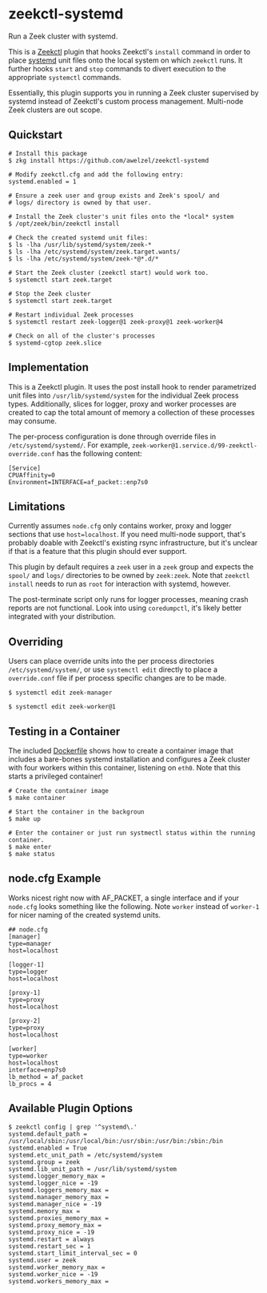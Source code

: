 zeekctl-systemd
===============

Run a Zeek cluster with systemd.

This is a [Zeekctl](https://github.com/zeek/zeekctl) plugin that hooks Zeekctl's
``install`` command in order to place [systemd](https://systemd.io/) unit files
onto the local system on which ``zeekctl`` runs. It further hooks ``start`` and ``stop``
commands to divert execution to the appropriate ``systemctl`` commands.

Essentially, this plugin supports you in running a Zeek cluster supervised by
systemd instead of Zeekctl's custom process management. Multi-node Zeek clusters
are out scope.

Quickstart
----------

    # Install this package
    $ zkg install https://github.com/awelzel/zeekctl-systemd

    # Modify zeekctl.cfg and add the following entry:
    systemd.enabled = 1

    # Ensure a zeek user and group exists and Zeek's spool/ and
    # logs/ directory is owned by that user.

    # Install the Zeek cluster's unit files onto the *local* system
    $ /opt/zeek/bin/zeekctl install

    # Check the created systemd unit files:
    $ ls -lha /usr/lib/systemd/system/zeek-*
    $ ls -lha /etc/systemd/system/zeek.target.wants/
    $ ls -lha /etc/systemd/system/zeek-*@*.d/*

    # Start the Zeek cluster (zeekctl start) would work too.
    $ systemctl start zeek.target

    # Stop the Zeek cluster
    $ systemctl start zeek.target

    # Restart individual Zeek processes
    $ systemctl restart zeek-logger@1 zeek-proxy@1 zeek-worker@4

    # Check on all of the cluster's processes
    $ systemd-cgtop zeek.slice


Implementation
--------------

This is a Zeekctl plugin. It uses the post install hook to render parametrized
unit files into ``/usr/lib/systemd/system`` for the individual Zeek process types.
Additionally, slices for logger, proxy and worker processes are created to cap
the total amount of memory a collection of these processes may consume.

The per-process configuration is done through override files in ``/etc/systemd/systemd/``.
For example, ``zeek-worker@1.service.d/99-zeekctl-override.conf`` has the following content:

    [Service]
    CPUAffinity=0
    Environment=INTERFACE=af_packet::enp7s0


Limitations
-----------

Currently assumes ``node.cfg`` only contains worker, proxy and logger sections
that use ``host=localhost``. If you need multi-node support, that's probably
doable with Zeekctl's existing rsync infrastructure, but it's unclear if that
is a feature that this plugin should ever support.

This plugin by default requires a ``zeek`` user in a ``zeek`` group and
expects the ``spool/`` and ``logs/`` directories to be owned by ``zeek:zeek``.
Note that ``zeekctl install`` needs to run as ``root`` for interaction with
systemd, however.

The post-terminate script only runs for logger processes, meaning crash
reports are not functional. Look into using ``coredumpctl``, it's likely
better integrated with your distribution.

Overriding
----------

Users can place override units into the per process directories ``/etc/systemd/system/``,
or use ``systemctl edit`` directly to place a ``override.conf`` file if per process
specific changes are to be made.

    $ systemctl edit zeek-manager

    $ systemctl edit zeek-worker@1

Testing in a Container
----------------------

The included [Dockerfile](./docker/Dockerfile) shows how to create a container
image that includes a bare-bones systemd installation and configures a Zeek cluster
with four workers within this container, listening on ``eth0``. Note that this
starts a privileged container!

    # Create the container image
    $ make container

    # Start the container in the backgroun
    $ make up

    # Enter the container or just run systmectl status within the running container.
    $ make enter
    $ make status


node.cfg Example
----------------

Works nicest right now with AF_PACKET, a single interface and if your ``node.cfg``
looks something like the following. Note ``worker`` instead of ``worker-1`` for
nicer naming of the created systemd units.

    ## node.cfg
    [manager]
    type=manager
    host=localhost

    [logger-1]
    type=logger
    host=localhost

    [proxy-1]
    type=proxy
    host=localhost

    [proxy-2]
    type=proxy
    host=localhost

    [worker]
    type=worker
    host=localhost
    interface=enp7s0
    lb_method = af_packet
    lb_procs = 4



Available Plugin Options
------------------------

    $ zeekctl config | grep '^systemd\.'
    systemd.default_path = /usr/local/sbin:/usr/local/bin:/usr/sbin:/usr/bin:/sbin:/bin
    systemd.enabled = True
    systemd.etc_unit_path = /etc/systemd/system
    systemd.group = zeek
    systemd.lib_unit_path = /usr/lib/systemd/system
    systemd.logger_memory_max =
    systemd.logger_nice = -19
    systemd.loggers_memory_max =
    systemd.manager_memory_max =
    systemd.manager_nice = -19
    systemd.memory_max =
    systemd.proxies_memory_max =
    systemd.proxy_memory_max =
    systemd.proxy_nice = -19
    systemd.restart = always
    systemd.restart_sec = 1
    systemd.start_limit_interval_sec = 0
    systemd.user = zeek
    systemd.worker_memory_max =
    systemd.worker_nice = -19
    systemd.workers_memory_max =
